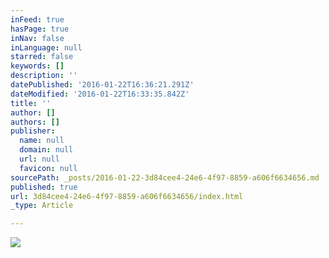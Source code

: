 ```yaml
---
inFeed: true
hasPage: true
inNav: false
inLanguage: null
starred: false
keywords: []
description: ''
datePublished: '2016-01-22T16:36:21.291Z'
dateModified: '2016-01-22T16:33:35.842Z'
title: ''
author: []
authors: []
publisher:
  name: null
  domain: null
  url: null
  favicon: null
sourcePath: _posts/2016-01-22-3d84cee4-24e6-4f97-8859-a606f6634656.md
published: true
url: 3d84cee4-24e6-4f97-8859-a606f6634656/index.html
_type: Article

---
```

![](https://the-grid-user-content.s3-us-west-2.amazonaws.com/2f4899ec-aea5-4d30-b3c7-ff3269d39e75.jpg)